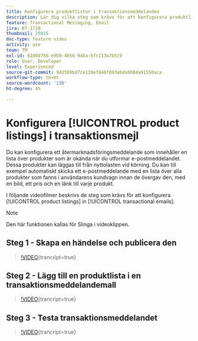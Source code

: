 ```yaml
---
title: Konfigurera produktlistor i transaktionsmeddelanden
description: Lär dig vilka steg som krävs för att konfigurera produktlistor i transaktionsmeddelanden.
feature: Transactional Messaging, Email
jira: KT-1728
thumbnail: 25915
doc-type: feature video
activity: use
team: TM
exl-id: 62d0d756-e9b9-4656-94ba-bfc113a7b5c9
role: User, Developer
level: Experienced
source-git-commit: 943599bd7ce139ef846f093ebda9084a91550aca
workflow-type: tm+mt
source-wordcount: '136'
ht-degree: 4%

---
```


# Konfigurera [!UICONTROL product listings] i transaktionsmejl

Du kan konfigurera ett återmarknadsföringsmeddelande som innehåller en lista över produkter som är okända när du utformar e-postmeddelandet. Dessa produkter kan läggas till från nyttolasten vid körning. Du kan till exempel automatiskt skicka ett e-postmeddelande med en lista över alla produkter som fanns i användarens kundvagn innan de övergav den, med en bild, ett pris och en länk till varje produkt.

I följande videofilmer beskrivs de steg som krävs för att konfigurera [!UICONTROL product listings] in [!UICONTROL transactional emails].

>[!NOTE]
>
>Den här funktionen kallas för Slinga i videoklippen.

## Steg 1 - Skapa en händelse och publicera den

>[!VIDEO](https://video.tv.adobe.com/v/25914?learn=on){trancript=true}

## Steg 2 - Lägg till en produktlista i en transaktionsmeddelandemall

>[!VIDEO](https://video.tv.adobe.com/v/25915?learn=on){trancript=true}

## Steg 3 - Testa transaktionsmeddelandet

>[!VIDEO](https://video.tv.adobe.com/v/25916?learn=on){trancript=true}
